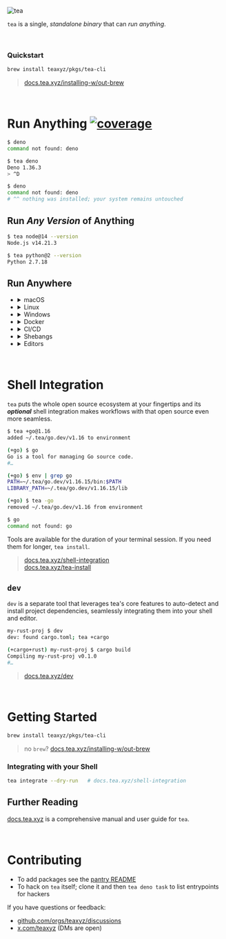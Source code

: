 ![tea](https://tea.xyz/banner.png)

`tea` is a single, *standalone binary* that can *run anything*.

&nbsp;


### Quickstart

```sh
brew install teaxyz/pkgs/tea-cli
```

> [docs.tea.xyz/installing-w/out-brew]

&nbsp;


# Run Anything [![coverage][]][coveralls]

```sh
$ deno
command not found: deno

$ tea deno
Deno 1.36.3
> ^D

$ deno
command not found: deno
# ^^ nothing was installed; your system remains untouched
```


## Run *Any Version* of Anything

```sh
$ tea node@14 --version
Node.js v14.21.3

$ tea python@2 --version
Python 2.7.18
```


## Run Anywhere

* <details><summary>macOS</summary><br>

  * macOS >= 11
  * `x86_64` & `arm64`

  </details>
* <details><summary>Linux</summary><br>

  * glibc >=2.28 [repology](https://repology.org/project/glibc/versions)
  * `x86_64` & `arm64`

  </details>
* <details><summary>Windows</summary><br>

  WSL2. *Native windows is planned.*

  </details>
* <details><summary>Docker</summary><br>

  ```sh
  $ tea docker run -it teaxyz/cli

  (docker) $ tea node@16
  Welcome to Node.js v16.20.1.
  Type ".help" for more information.
  >
  ```

  Or in a `Dockerfile`:

  ```Dockerfile
  FROM teaxyz/cli
  RUN tea deno@1.35 task start
  ```

  Or in any image:

  ```Dockerfile
  FROM ubuntu
  RUN curl https://tea.xyz | sh
  RUN tea python@3.10 -m http.server 8000
  ```

  [docs.tea.xyz/docker]

  </details>
* <details><summary>CI/CD</summary><br>

  ```yaml
  - uses: teaxyz/setup@v0
  - run: tea shellcheck
  ```

  Or in other CI/CD providers:

  ```sh
  $ curl https://tea.xyz | sh
  $ tea shellcheck
  ```

  [docs.tea.xyz/ci-cd]

  </details>
* <details><summary>Shebangs</summary><br>

  ```sh
  #!/usr/bin/env -S tea python@3.10
  ```

  [docs.tea.xyz/scripts]

  </details>
* <details><summary>Editors</summary><br>

  ```sh
  $ cd myproj

  myproj $ tea use cargo
  (+cargo) myproj $ code .
  ```

  Or use [`dev`][dev]; a separate tool that uses tea primitives to
  automatically determine and utilize your dependencies based on your
  project’s keyfiles.

  ```sh
  $ cd myproj

  myproj $ dev
  ^^ type `tea` to run that

  myproj $ tea
  tea +dev && dev
  dev: found cargo.toml; adding ~/.tea/cargo/v* to environment

  (+cargo+rust) my-rust-project $ code .
  ```

  [docs.tea.xyz/editors]

  </details>

&nbsp;


# Shell Integration

`tea` puts the whole open source ecosystem at your fingertips and its
***optional*** shell integration makes workflows with that open source
even more seamless.

```sh
$ tea +go@1.16
added ~/.tea/go.dev/v1.16 to environment

(+go) $ go
Go is a tool for managing Go source code.
#…

(+go) $ env | grep go
PATH=~/.tea/go.dev/v1.16.15/bin:$PATH
LIBRARY_PATH=~/.tea/go.dev/v1.16.15/lib

(+go) $ tea -go
removed ~/.tea/go.dev/v1.16 from environment

$ go
command not found: go
```

Tools are available for the duration of your terminal session.
If you need them for longer, `tea install`.

> [docs.tea.xyz/shell-integration] \
> [docs.tea.xyz/tea-install]

## `dev`

`dev` is a separate tool that leverages tea's core
features to auto-detect and install project dependencies, seamlessly
integrating them into your shell and editor.

```sh
my-rust-proj $ dev
dev: found cargo.toml; tea +cargo

(+cargo+rust) my-rust-proj $ cargo build
Compiling my-rust-proj v0.1.0
#…
```

> [docs.tea.xyz/dev][dev]

&nbsp;



# Getting Started

```sh
brew install teaxyz/pkgs/tea-cli
```

> no `brew`? [docs.tea.xyz/installing-w/out-brew]

### Integrating with your Shell

```sh
tea integrate --dry-run   # docs.tea.xyz/shell-integration
```

## Further Reading

[docs.tea.xyz][docs] is a comprehensive manual and user guide for `tea`.

&nbsp;



# Contributing

* To add packages see the [pantry README]
* To hack on `tea` itself; clone it and then `tea deno task` to list
  entrypoints for hackers

If you have questions or feedback:

* [github.com/orgs/teaxyz/discussions][discussions]
* [x.com/teaxyz](https://x.com/teaxyz) (DMs are open)


[docs]: https://docs.tea.xyz
[pantry README]: ../../../pantry#contributing
[discussions]: ../../../discussions
[docs.tea.xyz/tea-install]: https://docs.tea.xyz/tea-install
[docs.tea.xyz/ci-cd]: https://docs.tea.xyz/ci-cd
[docs.tea.xyz/scripts]: https://docs.tea.xyz/scripts
[docs.tea.xyz/editors]: https://docs.tea.xyz/editors
[docs.tea.xyz/docker]: https://docs.tea.xyz/docker
[docs.tea.xyz/getting-started]: https://docs.tea.xyz/getting-started
[docs.tea.xyz/installing-w/out-brew]: https://docs.tea.xyz/installing-w/out-brew
[docs.tea.xyz/shell-integration]: https://docs.tea.xyz/shell-integration
[dev]: https://docs.tea.xyz/dev

[coverage]: https://coveralls.io/repos/github/pkgxsh/cli/badge.svg?branch=main
[coveralls]: https://coveralls.io/github/pkgxsh/cli?branch=main
[docs-badge]: https://img.shields.io/badge/-docs-2675f5?logoColor=fff&color=4156e1&logo=gitbook
[x-badge]: https://img.shields.io/badge/-teaxyz-2675f5?logo=x&color=000&logoColor=fff
[x]: https://x.com/teaxyz
